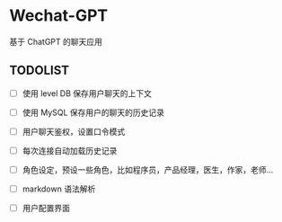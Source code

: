 # Wechat-GPT

基于 ChatGPT 的聊天应用

## TODOLIST

* [ ] 使用 level DB 保存用户聊天的上下文
* [ ] 使用 MySQL 保存用户的聊天的历史记录
* [ ] 用户聊天鉴权，设置口令模式
* [ ] 每次连接自动加载历史记录
* [ ] 角色设定，预设一些角色，比如程序员，产品经理，医生，作家，老师...
* [ ] markdown 语法解析
* [ ] 用户配置界面

